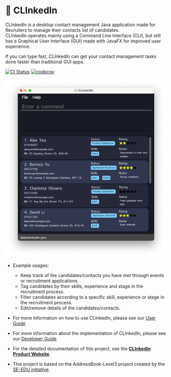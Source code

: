 # :memo: CLInkedIn

CLInkedIn is a desktop contact management Java application made for Recruiters to manage their contacts list of candidates.  
CLInkedIn operates mainly using a Command Line Interface (CLI), but still has a Graphical User Interface (GUI) made with JavaFX for improved user experience.

If you can type fast, CLInkedIn can get your contact management tasks done faster than
traditional GUI apps.

[![CI Status](https://github.com/se-edu/addressbook-level3/workflows/Java%20CI/badge.svg)](https://github.com/AY2223S1-CS2103T-T13-3/tp/actions)
[![codecov](https://codecov.io/gh/AY2223S1-CS2103T-T13-3/tp/branch/master/graph/badge.svg?token=3QKZJQZ9Q9)](https://codecov.io/gh/AY2223S1-CS2103T-T13-3/tp)

![Ui](docs/images/Ui.png)

* Example usages:
  * Keep track of the candidates/contacts you have met through events or recruitment applications.
  * Tag candidates by their skills, experience and stage in the recruitment process.
  * Filter candidates according to a specific skill, experience or stage in the recruitment process.
  * Edit/remove details of the candidates/contacts.

* For more information on how to use CLInkedIn, please see our [User Guide](https://ay2223s1-cs2103t-t13-3.github.io/tp/UserGuide.html)

* For more information about the implementation of CLInkedIn, please see our [Developer Guide](https://ay2223s1-cs2103t-t13-3.github.io/tp/DeveloperGuide.html)

* For the detailed documentation of this project, see the **[CLInkedIn Product Website](https://ay2223s1-cs2103t-t13-3.github.io/tp/)**.
* This project is based on the AddressBook-Level3 project created by the [SE-EDU initiative](https://se-education.org).
